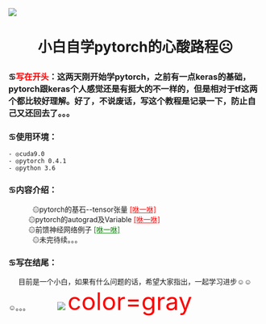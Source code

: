 ![](https://pic2.zhimg.com/v2-0ebe61d7d5b0530808a01f679eb9214c_1200x500.jpg)
# <p align="center">小白自学pytorch的心酸路程☹</p>
### ♋<span style="color:red;">写在开头</span>：这两天刚开始学pytorch，之前有一点keras的基础，pytorch跟keras个人感觉还是有挺大的不一样的，但是相对于tf这两个都比较好理解。好了，不说废话，写这个教程是记录一下，防止自己又还回去了。。。
### ♋使用环境：
    - ◎cuda9.0
    - ◎pytorch 0.4.1
    - ◎python 3.6
### ♋内容介绍：
   <div style="text-indent:2em;">&nbsp;&nbsp;&nbsp;&nbsp; ۞pytorch的基石--tensor张量 <a href="https://github.com/LittleStars666/pytorch_learning/blob/master/github/tensor.ipynb" style="color:red">[咻一咻]</a></div>
   <div style="text-indent:20px;">&nbsp;&nbsp;&nbsp;&nbsp; ۞pytorch的autograd及Variable <a href="https://github.com/LittleStars666/pytorch_learning/blob/master/github/variable.ipynb" style="color:red">[咻一咻]</a></div> 
   <div style="text-indent:20px;">&nbsp;&nbsp;&nbsp;&nbsp; ۞前馈神经网络例子 <a href="https://github.com/LittleStars666/pytorch_learning/blob/master/github/fnn.ipynb" style="color:green">[咻一咻]</a></div>
   <div style="text-indent:2em;">&nbsp;&nbsp;&nbsp;&nbsp; ۞未完待续。。。</div>
 
### ♋写在结尾：
&nbsp;&nbsp;&nbsp;&nbsp; 目前是一个小白，如果有什么问题的话，希望大家指出，一起学习进步☺☺☺。。。
&nbsp;&nbsp;&nbsp;&nbsp;&nbsp;&nbsp;&nbsp;&nbsp;&nbsp;&nbsp;&nbsp;&nbsp; ![](https://ws4.sinaimg.cn/large/9150e4e5ly1fjb48z0sexj20k00k0jsa.jpg)
<font color=red size=72>color=gray</font>

